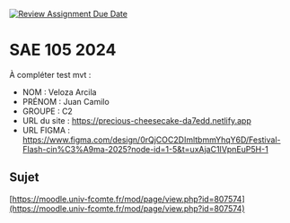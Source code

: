 [![Review Assignment Due Date](https://classroom.github.com/assets/deadline-readme-button-22041afd0340ce965d47ae6ef1cefeee28c7c493a6346c4f15d667ab976d596c.svg)](https://classroom.github.com/a/DNce7fkr)

# SAE 105 2024

À compléter test mvt :

- NOM : Veloza Arcila
- PRÉNOM : Juan Camilo
- GROUPE : C2
- URL du site : https://precious-cheesecake-da7edd.netlify.app
- URL FIGMA : https://www.figma.com/design/0rQjCOC2DImltbmmYhqY6D/Festival-Flash-cin%C3%A9ma-2025?node-id=1-5&t=uxAjaC1IVpnEuP5H-1

## Sujet

[https://moodle.univ-fcomte.fr/mod/page/view.php?id=807574](https://moodle.univ-fcomte.fr/mod/page/view.php?id=807574)
